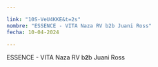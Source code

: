 ```yaml
---

link: "10S-VeU4KKE&t=2s"
nombre: "ESSENCE - VITA Naza RV b2b Juani Ross"
fecha: 10-04-2024

---
```



ESSENCE - VITA Naza RV b<strong style="font-family: Arial, sans-serif;">2</strong>b Juani Ross